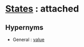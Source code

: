 # [States][1] : attached

## Hypernyms

  - General : [value](The_Basics/General/value.md)

[1]: README.md
